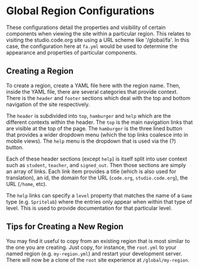 # Global Region Configurations

These configurations detail the properties and visibility of certain components
when viewing the site within a particular region. This relates to visiting the
studio.code.org site using a URL scheme like '/global/fa'. In this case, the
configuration here at `fa.yml` would be used to determine the appearance and
properties of particular components.

## Creating a Region

To create a region, create a YAML file here with the region name. Then, inside
the YAML file, there are several categories that provide context. There is the
`header` and `footer` sections which deal with the top and bottom navigation
of the site respectively.

The `header` is subdivided into `top`, `hamburger` and `help` which are the
different contexts within the header. The `top` is the main navigation links
that are visible at the top of the page. The `hamburger` is the three lined
button that provides a wider dropdown menu (which the top links coalesce into
in mobile views). The `help` menu is the dropdown that is used via the (?)
button.

Each of these header sections (except `help`) is itself split into user context
such as `student`, `teacher`, and `signed_out`. Then those sections are simply
an array of links. Each link item provides a title (which is also used for
translation), an id, the domain for the URL (`code.org`, `studio.code.org`), the
URL (`/home`, etc).

The `help` links can specify a `level` property that matches the name of a `Game`
type (e.g. `Spritelab`) where the entries only appear when within that type of
level. This is used to provide documentation for that particular level.

## Tips for Creating a New Region

You may find it useful to copy from an existing region that is most similar to
the one you are creating. Just copy, for instance, the `root.yml` to your named
region (e.g. `my-region.yml`) and restart your development server. There will
now be a clone of the `root` site experience at `/global/my-region`.
